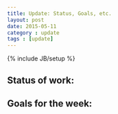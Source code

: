 ```yaml
---
title: Update: Status, Goals, etc.
layout: post
date: 2015-05-11
category : update
tags : [update]
---
```

{% include JB/setup %}

## Status of work:


## Goals for the week:


##
